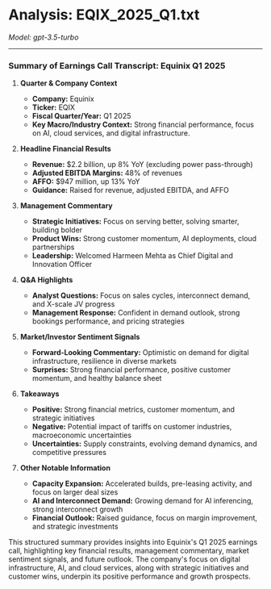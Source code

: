 # Analysis: EQIX_2025_Q1.txt

*Model: gpt-3.5-turbo*

---

### Summary of Earnings Call Transcript: Equinix Q1 2025

1. **Quarter & Company Context**
   - **Company:** Equinix
   - **Ticker:** EQIX
   - **Fiscal Quarter/Year:** Q1 2025
   - **Key Macro/Industry Context:** Strong financial performance, focus on AI, cloud services, and digital infrastructure.

2. **Headline Financial Results**
   - **Revenue:** $2.2 billion, up 8% YoY (excluding power pass-through)
   - **Adjusted EBITDA Margins:** 48% of revenues
   - **AFFO:** $947 million, up 13% YoY
   - **Guidance:** Raised for revenue, adjusted EBITDA, and AFFO

3. **Management Commentary**
   - **Strategic Initiatives:** Focus on serving better, solving smarter, building bolder
   - **Product Wins:** Strong customer momentum, AI deployments, cloud partnerships
   - **Leadership:** Welcomed Harmeen Mehta as Chief Digital and Innovation Officer

4. **Q&A Highlights**
   - **Analyst Questions:** Focus on sales cycles, interconnect demand, and X-scale JV progress
   - **Management Response:** Confident in demand outlook, strong bookings performance, and pricing strategies

5. **Market/Investor Sentiment Signals**
   - **Forward-Looking Commentary:** Optimistic on demand for digital infrastructure, resilience in diverse markets
   - **Surprises:** Strong financial performance, positive customer momentum, and healthy balance sheet

6. **Takeaways**
   - **Positive:** Strong financial metrics, customer momentum, and strategic initiatives
   - **Negative:** Potential impact of tariffs on customer industries, macroeconomic uncertainties
   - **Uncertainties:** Supply constraints, evolving demand dynamics, and competitive pressures

7. **Other Notable Information**
   - **Capacity Expansion:** Accelerated builds, pre-leasing activity, and focus on larger deal sizes
   - **AI and Interconnect Demand:** Growing demand for AI inferencing, strong interconnect growth
   - **Financial Outlook:** Raised guidance, focus on margin improvement, and strategic investments

This structured summary provides insights into Equinix's Q1 2025 earnings call, highlighting key financial results, management commentary, market sentiment signals, and future outlook. The company's focus on digital infrastructure, AI, and cloud services, along with strategic initiatives and customer wins, underpin its positive performance and growth prospects.